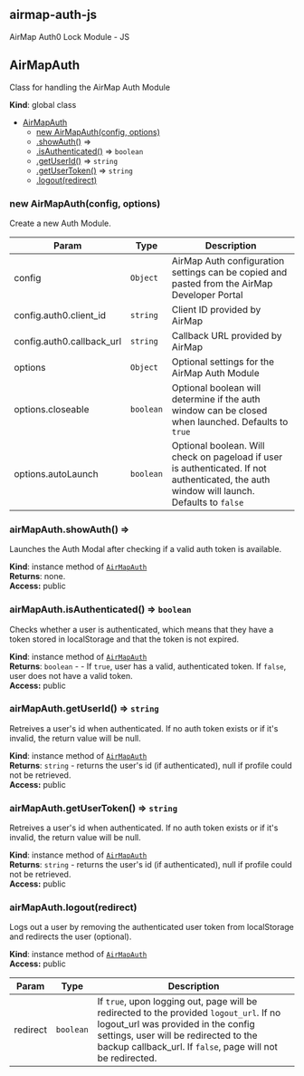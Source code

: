 ## airmap-auth-js
AirMap Auth0 Lock Module - JS

<a name="AirMapAuth"></a>

## AirMapAuth
Class for handling the AirMap Auth Module

**Kind**: global class  

* [AirMapAuth](#AirMapAuth)
    * [new AirMapAuth(config, options)](#new_AirMapAuth_new)
    * [.showAuth()](#AirMapAuth+showAuth) ⇒
    * [.isAuthenticated()](#AirMapAuth+isAuthenticated) ⇒ <code>boolean</code>
    * [.getUserId()](#AirMapAuth+getUserId) ⇒ <code>string</code>
    * [.getUserToken()](#AirMapAuth+getUserToken) ⇒ <code>string</code>
    * [.logout(redirect)](#AirMapAuth+logout)

<a name="new_AirMapAuth_new"></a>

### new AirMapAuth(config, options)
Create a new Auth Module.


| Param | Type | Description |
| --- | --- | --- |
| config | <code>Object</code> | AirMap Auth configuration settings can be copied and pasted from the AirMap Developer Portal |
| config.auth0.client_id | <code>string</code> | Client ID provided by AirMap |
| config.auth0.callback_url | <code>string</code> | Callback URL provided by AirMap |
| options | <code>Object</code> | Optional settings for the AirMap Auth Module |
| options.closeable | <code>boolean</code> | Optional boolean will determine if the auth window can be closed when launched. Defaults to `true` |
| options.autoLaunch | <code>boolean</code> | Optional boolean. Will check on pageload if user is authenticated. If not authenticated, the auth window will launch. Defaults to `false` |

<a name="AirMapAuth+showAuth"></a>

### airMapAuth.showAuth() ⇒
Launches the Auth Modal after checking if a valid auth token is available.

**Kind**: instance method of <code>[AirMapAuth](#AirMapAuth)</code>  
**Returns**: none.  
**Access:** public  
<a name="AirMapAuth+isAuthenticated"></a>

### airMapAuth.isAuthenticated() ⇒ <code>boolean</code>
Checks whether a user is authenticated, which means that they have a token stored in localStorage and that the token is not expired.

**Kind**: instance method of <code>[AirMapAuth](#AirMapAuth)</code>  
**Returns**: <code>boolean</code> - - If `true`, user has a valid, authenticated token. If `false`, user does not have a valid token.  
**Access:** public  
<a name="AirMapAuth+getUserId"></a>

### airMapAuth.getUserId() ⇒ <code>string</code>
Retreives a user's id when authenticated. If no auth token exists or if it's invalid, the return value will be null.

**Kind**: instance method of <code>[AirMapAuth](#AirMapAuth)</code>  
**Returns**: <code>string</code> - returns the user's id (if authenticated), null if profile could not be retrieved.  
**Access:** public  
<a name="AirMapAuth+getUserToken"></a>

### airMapAuth.getUserToken() ⇒ <code>string</code>
Retreives a user's id when authenticated. If no auth token exists or if it's invalid, the return value will be null.

**Kind**: instance method of <code>[AirMapAuth](#AirMapAuth)</code>  
**Returns**: <code>string</code> - returns the user's id (if authenticated), null if profile could not be retrieved.  
**Access:** public  
<a name="AirMapAuth+logout"></a>

### airMapAuth.logout(redirect)
Logs out a user by removing the authenticated user token from localStorage and redirects the user (optional).

**Kind**: instance method of <code>[AirMapAuth](#AirMapAuth)</code>  
**Access:** public  

| Param | Type | Description |
| --- | --- | --- |
| redirect | <code>boolean</code> | If `true`, upon logging out, page will be redirected to the provided `logout_url`.  If no logout_url was provided in the config settings, user will be redirected to the backup callback_url.  If `false`, page will not be redirected. |
